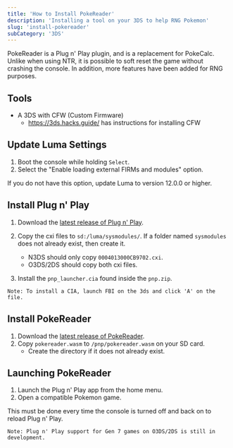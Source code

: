 ```yaml
---
title: 'How to Install PokeReader'
description: 'Installing a tool on your 3DS to help RNG Pokemon'
slug: 'install-pokereader'
subCategory: '3DS'
---
```


PokeReader is a Plug n' Play plugin, and is a replacement for PokeCalc. Unlike when using NTR, it is possible to soft reset the game without crashing the console. In addition, more features have been added for RNG purposes.

## Tools

- A 3DS with CFW (Custom Firmware)
  - https://3ds.hacks.guide/ has instructions for installing CFW

## Update Luma Settings

1. Boot the console while holding `Select`.
2. Select the "Enable loading external FIRMs and modules" option.

If you do not have this option, update Luma to version 12.0.0 or higher.

## Install Plug n' Play

1. Download the [latest release of Plug n' Play](https://github.com/zaksabeast/3ds-Plug-n-play/releases/latest).
2. Copy the cxi files to `sd:/luma/sysmodules/`. If a folder named `sysmodules` does not already exist, then create it.

   - N3DS should only copy `0004013000CB9702.cxi`.
   - O3DS/2DS should copy both cxi files.

3. Install the `pnp_launcher.cia` found inside the `pnp.zip`.

```
Note: To install a CIA, launch FBI on the 3ds and click 'A' on the file.
```

## Install PokeReader

1. Download the [latest release of PokeReader](https://github.com/zaksabeast/PokeReader/releases/latest).
2. Copy `pokereader.wasm` to `/pnp/pokereader.wasm` on your SD card.
   - Create the directory if it does not already exist.

## Launching PokeReader

1. Launch the Plug n' Play app from the home menu.
2. Open a compatible Pokemon game.

This must be done every time the console is turned off and back on to reload Plug n' Play.

```
Note: Plug n' Play support for Gen 7 games on O3DS/2DS is still in development.
```
